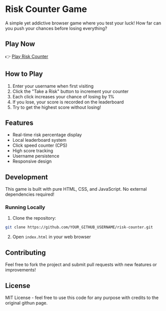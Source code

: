 # Risk Counter Game

A simple yet addictive browser game where you test your luck! How far can you push your chances before losing everything?

## Play Now

👉 [Play Risk Counter](https://YOUR_GITHUB_USERNAME.github.io/risk-counter/)

## How to Play

1. Enter your username when first visiting
2. Click the "Take a Risk" button to increment your counter
3. Each click increases your chance of losing by 1%
4. If you lose, your score is recorded on the leaderboard
5. Try to get the highest score without losing!

## Features

- Real-time risk percentage display
- Local leaderboard system
- Click speed counter (CPS)
- High score tracking
- Username persistence
- Responsive design

## Development

This game is built with pure HTML, CSS, and JavaScript. No external dependencies required!

### Running Locally

1. Clone the repository:
```bash
git clone https://github.com/YOUR_GITHUB_USERNAME/risk-counter.git
```

2. Open `index.html` in your web browser

## Contributing

Feel free to fork the project and submit pull requests with new features or improvements!

## License

MIT License - feel free to use this code for any purpose with credits to the original githun page.
